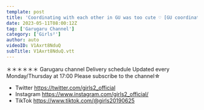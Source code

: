 ```yaml
---
template: post
title: 'Coordinating with each other in GU was too cute ♡ [GU coordination]'
date: 2023-05-11T08:00:12Z
tag: ['Garugaru Channel']
category: ['Girls²']
author: auto 
videoID: V1Axrt8NduQ
subTitle: V1Axrt8NduQ.vtt
---
```

＊＊＊＊＊＊
Garugaru channel
Delivery schedule
Updated every Monday/Thursday at 17:00
Please subscribe to the channel☆

- Twitter https://twitter.com/girls2_official
- Instagram https://www.instagram.com/girls2_official/
- TikTok https://www.tiktok.com/@girls20190625